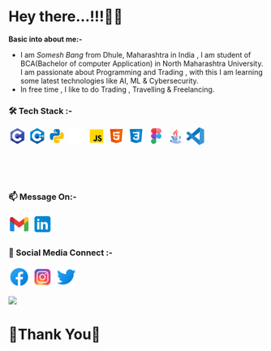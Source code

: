 <h1>Hey there...!!!🙋‍♂️</h1>

<strong>Basic into about me:- </strong>
- I am <em>Somesh Bang</em> from Dhule, Maharashtra in India , I am student of BCA(Bachelor of computer Application) in North Maharashtra University. I am passionate about Programming and Trading , with this I am learning some latest technologies like AI, ML & Cybersecurity.
- In free time , I like to do Trading , Travelling & Freelancing.


<h3>🛠 Tech Stack :- </h3>
<span><img height="35" src="https://github.com/SomeshBang/SomeshBang/blob/main/c.svg" /></span>
<span><img height="35" src="https://github.com/SomeshBang/SomeshBang/blob/main/c%2B%2B.svg" /></span>
<span><img height="35" src="https://github.com/SomeshBang/SomeshBang/blob/main/Python.svg" /></span>
<span><img height="35" src="https://github.com/SomeshBang/SomeshBang/blob/main/django.svg" /></span>
<span><img height="35" src="https://github.com/SomeshBang/SomeshBang/blob/main/javascript.svg" /></span>
<span><img height="35" src="https://github.com/SomeshBang/SomeshBang/blob/main/html.svg" /></span>
<span><img height="35" src="https://github.com/SomeshBang/SomeshBang/blob/main/css.svg" /></span>
<span><img height="35" src="https://github.com/SomeshBang/SomeshBang/blob/main/figma.svg" /></span>
<span><img height="35" src="https://github.com/SomeshBang/SomeshBang/blob/main/java.svg" /></span>
<span><img height="35" src="https://github.com/SomeshBang/SomeshBang/blob/main/visual-studio-code-seeklogo.com.svg" /></span>


<br><br><br>

<h3>📫 Message On:-</h3>
<div>
<a href="mailto:bangsomesh060801@gmail.com"><img height="42" src="https://github.com/SomeshBang/SomeshBang/blob/main/gmail.svg" /></a>
<a href="https://www.linkedin.com/in/somesh-bang"><img height="42" src="https://github.com/SomeshBang/SomeshBang/blob/main/linkedin.svg" /></a>
</div>



<h3>🤝 Social Media Connect :-</h3>
<div>
<a href="https://www.facebook.com/somesh.bang.5"><img height="42" src="https://github.com/SomeshBang/SomeshBang/blob/main/facebook.svg" /></a>
<a href="https://www.instagram.com/somesh0608/"><img height="42" src="https://github.com/SomeshBang/SomeshBang/blob/main/instagram.svg" /></a>
<a href="https://twitter.com/SomeshBang06"><img height="42" src="https://github.com/SomeshBang/SomeshBang/blob/main/twitter.svg" /></a>
</div>

<!---
SomeshBang/SomeshBang is a ✨ special ✨ repository because its `README.md` (this file) appears on your GitHub profile.
You can click the Preview link to take a look at your changes.
--->


![](https://komarev.com/ghpvc/?username=SomeshBang)

<h1></h1>
<h1><b>🙏Thank You👋</b></h1>
